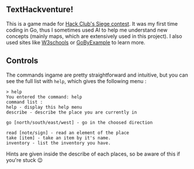 ## TextHackventure!
This is a game made for [Hack Club's Siege contest](https://siege.hackclub.com). It was my first time coding in Go, thus I sometimes used AI to help me understand new concepts (mainly maps, which are extensively used in this project). I also used sites like [W3schools](https://www.w3schools.com/go/) or [GoByExample](https://gobyexample.com/) to learn more.

## Controls
The commands ingame are pretty straightforward and intuitive, but you can see the full list with ```help```, which gives the following menu : 
```goang
> help
You entered the command: help
command list :
help - display this help menu
describe - describe the place you are currently in

go [north/south/east/west] - go in the choosed direction 

read [note/sign] - read an element of the place  
take [item] - take an item by it's name.
inventory - list the inventory you have.
```

Hints are given inside the describe of each places, so be aware of this if you're stuck :wink: 